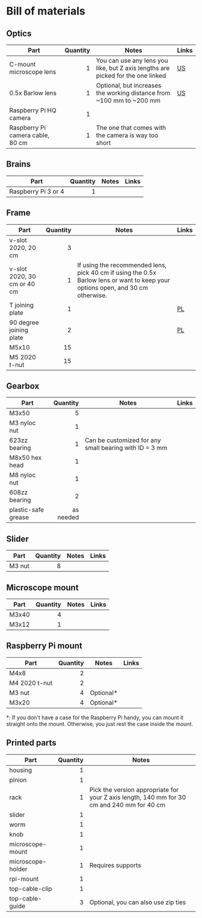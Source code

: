 # Bill of materials

## Optics
| Part                             | Quantity | Notes       | Links |
| -------------------------------- | -------: | ----------- | ----- |
| C-mount microscope lens          |        1 | You can use any lens you like, but Z axis lengths are picked for the one linked | [US](https://www.amazon.com/Monocular-C-Mount-Industry-Microscope-Objective/dp/B016NUGHK2) |
| 0.5x Barlow lens                 |        1 | Optional, but increases the working distance from ~100 mm to ~200 mm | [US](https://www.amazon.com/gp/product/B071G2DSQY) |
| Raspberry Pi HQ camera           |        1 | |
| Raspberry Pi camera cable, 80 cm |        1 | The one that comes with the camera is way too short |

## Brains
| Part                        | Quantity | Notes       | Links |
| --------------------------- | -------: | ----------- | ----- |
| Raspberry Pi 3 or 4         |        1 | | |

## Frame
| Part                        | Quantity | Notes       | Links |
| --------------------------- | -------: | ----------- | ----- |
| v-slot 2020, 20 cm          |        3 |             |       |
| v-slot 2020, 30 cm or 40 cm |        1 | If using the recommended lens, pick 40 cm if using the 0.5x Barlow lens or want to keep your options open, and 30 cm otherwise. | |
| T joining plate             |        1 | | [PL](https://www.v-slot.pl/pl/p/Plytka-laczeniowa-T/192) 
| 90 degree joining plate     |        2 | | [PL](https://www.v-slot.pl/pl/p/Plyta-laczeniowa-90-stopni-do-2020/1820)
| M5x10                       |        15 | | | 
| M5 2020 t-nut               |        15 | | | 

## Gearbox
| Part                        | Quantity | Notes       | Links |
| --------------------------- | -------: | ----------- | ----- |
| M3x50                       |        5 | |
| M3 nyloc nut                |        1 | |
| 623zz bearing               |        1 | Can be customized for any small bearing with ID = 3 mm |
| M8x50 hex head              |        1 | |
| M8 nyloc nut                |        1 | |
| 608zz bearing               |        2 | |
| plastic-safe grease         | as needed | |

## Slider
| Part                        | Quantity | Notes       | Links |
| --------------------------- | -------: | ----------- | ----- |
| M3 nut                      |        8 | |

## Microscope mount
| Part                        | Quantity | Notes       | Links |
| --------------------------- | -------: | ----------- | ----- |
| M3x40                       |        4 | |
| M3x12                       |        1 | |

## Raspberry Pi mount
| Part                        | Quantity | Notes       | Links |
| --------------------------- | -------: | ----------- | ----- |
| M4x8                        |        2 | |
| M4 2020 t-nut               |        2 | |
| M3 nut                      |        4 | Optional* |
| M3x20                       |        4 | Optional* |

*: If you don't have a case for the Raspberry Pi handy, you can mount it
straight onto the mount. Otherwise, you just rest the case inside the mount.

## Printed parts
| Part              | Quantity | Notes       |
| ----------------- | -------: | ----------- |
| housing           |        1 |
| pinion            |        1 |
| rack              |        1 | Pick the version appropriate for your Z axis length, 140 mm for 30 cm and 240 mm for 40 cm |
| slider            |        1 |
| worm              |        1 |
| knob              |        1 |
| microscope-mount  |        1 | 
| microscope-holder |        1 | Requires supports |
| rpi-mount         |        1 |
| top-cable-clip    |        1 | |
| top-cable-guide   |        3 | Optional, you can also use zip ties |
